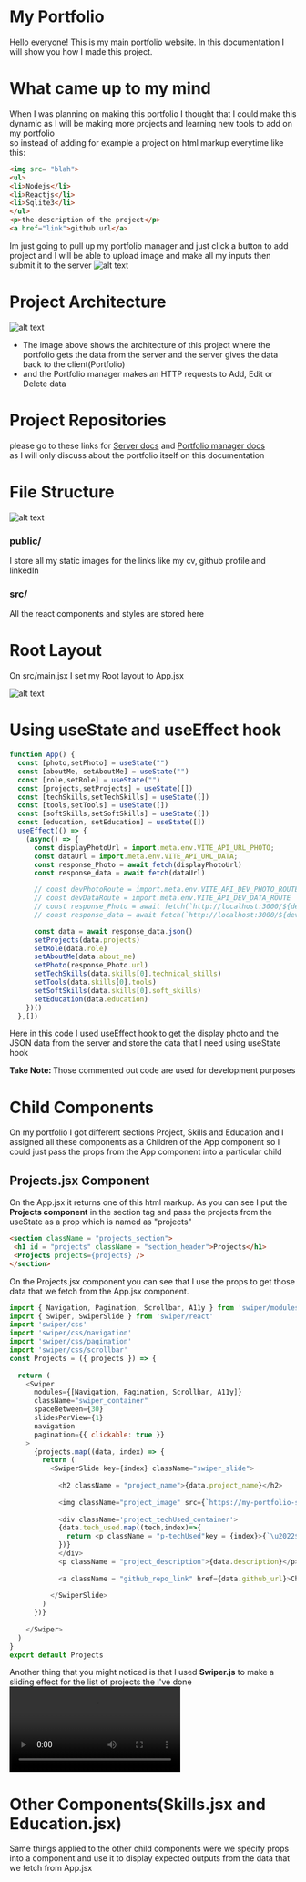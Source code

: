 # My Portfolio
<p>Hello everyone! This is my main portfolio website. In this documentation I will show you how I made this project.</p>

# What came up to my mind
When I was planning on making this portfolio I thought that I could make this dynamic as I will be making more projects and learning new tools to add on my portfolio
<br />
 so instead of adding for example a project on html markup everytime like this:
```html
<img src= "blah">
<ul>
<li>Nodejs</li>
<li>Reactjs</li>
<li>Sqlite3</li>
</ul>
<p>the description of the project</p>
<a href="link">github url</a>
```
Im just going to pull up my portfolio manager and just click a button to add project and I will be able to upload image and make all my inputs then submit it to the server
![alt text](image-1.png)
# Project Architecture
![alt text](image.png)
<ul>
<li>The image above shows the architecture of this project where the portfolio gets the data from the server and the server gives the data back to the client(Portfolio)</li>
<li>and the Portfolio manager makes an HTTP requests to Add, Edit or Delete data</li>
</ul>

# Project Repositories
please go to these links for <a href="#">Server docs</a> and <a href='#'>Portfolio manager docs</a>
<br />
as I will only discuss about the portfolio itself on this documentation

# File Structure
![alt text](image-2.png)
<h3>public/</h3>
I store all my static images for the links like my cv, github profile and linkedIn
<h3>src/</h3>
All the react components and styles are stored here

# Root Layout
On src/main.jsx I set my Root layout to App.jsx

![alt text](image-3.png)

# Using useState and useEffect hook
```javascript
function App() {
  const [photo,setPhoto] = useState("")
  const [aboutMe, setAboutMe] = useState("")
  const [role,setRole] = useState("")
  const [projects,setProjects] = useState([])
  const [techSkills,setTechSkills] = useState([])
  const [tools,setTools] = useState([])
  const [softSkills,setSoftSkills] = useState([])
  const [education, setEducation] = useState([])
  useEffect(() => {
    (async() => {
      const displayPhotoUrl = import.meta.env.VITE_API_URL_PHOTO;
      const dataUrl = import.meta.env.VITE_API_URL_DATA;
      const response_Photo = await fetch(displayPhotoUrl)
      const response_data = await fetch(dataUrl)

      // const devPhotoRoute = import.meta.env.VITE_API_DEV_PHOTO_ROUTE
      // const devDataRoute = import.meta.env.VITE_API_DEV_DATA_ROUTE
      // const response_Photo = await fetch(`http://localhost:3000/${devPhotoRoute}`)
      // const response_data = await fetch(`http://localhost:3000/${devDataRoute}`)

      const data = await response_data.json()
      setProjects(data.projects)
      setRole(data.role)
      setAboutMe(data.about_me)
      setPhoto(response_Photo.url)
      setTechSkills(data.skills[0].technical_skills)
      setTools(data.skills[0].tools)
      setSoftSkills(data.skills[0].soft_skills)
      setEducation(data.education)
    })()
  },[])
  ```
  Here in this code I used useEffect hook to get the display photo and the JSON data from the server and store the data that I need using useState hook

  <strong>Take Note: </strong>
  Those commented out code are used for development purposes

  # Child Components
  <p>On my portfolio I got different sections Project, Skills and Education and I assigned all these
  components as a Children of the App component so I could just pass the props from the App component into a particular child</p>

  <h2>Projects.jsx Component</h2>
 On the App.jsx it returns one of this html markup. As you can see I put the <strong>Projects component</strong> in the section tag and pass the projects from the useState as a prop which is named as "projects" 


 ```html
 <section className = "projects_section">
  <h1 id = "projects" className = "section_header">Projects</h1>
  <Projects projects={projects} />
</section>
```
On the Projects.jsx component you can see that I use the props to get those data that we fetch from the App.jsx component.
<br />


```javascript
import { Navigation, Pagination, Scrollbar, A11y } from 'swiper/modules'
import { Swiper, SwiperSlide } from 'swiper/react'
import 'swiper/css'
import 'swiper/css/navigation'
import 'swiper/css/pagination'
import 'swiper/css/scrollbar'
const Projects = ({ projects }) => {
  
  return (
    <Swiper
      modules={[Navigation, Pagination, Scrollbar, A11y]}
      className="swiper_container"
      spaceBetween={30}
      slidesPerView={1}
      navigation
      pagination={{ clickable: true }}
    >
      {projects.map((data, index) => {
        return (
          <SwiperSlide key={index} className="swiper_slide">
           
            <h2 className = "project_name">{data.project_name}</h2>
           
            <img className="project_image" src={`https://my-portfolio-server-eosin.vercel.app/images/${data.image}`} alt="project image" />
            
            <div className='project_techUsed_container'>
            {data.tech_used.map((tech,index)=>{
              return <p className = "p-techUsed"key = {index}>{`\u2022${tech}\u00A0`}</p>
            })}
            </div>
            <p className = "project_description">{data.description}</p>
            
            <a className = "github_repo_link" href={data.github_url}>Check Github Repository</a>
           
          </SwiperSlide>
        )
      })}
      
    </Swiper>
  )
}
export default Projects
```

Another thing that you might noticed is that I used <strong>Swiper.js</strong> to make a sliding effect for the list of projects the I've done
<video controls src="Vite + React - Google Chrome 2024-04-06 18-37-31.mp4" title="Title"></video>

# Other Components(Skills.jsx and Education.jsx)
Same things applied to the other child components were we specify props into a component and use it to display expected outputs from the data that we fetch from App.jsx
